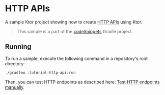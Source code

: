 # HTTP APIs

A sample Ktor project showing how to create [HTTP APIs](https://ktor.io/docs/creating-http-apis.html) using Ktor.
> This sample is a part of the [codeSnippets](../../README.md) Gradle project.

## Running

To run a sample, execute the following command in a repository's root directory:
```bash
./gradlew :tutorial-http-api:run
```

Then, you can test HTTP endpoints as described here: [Test HTTP endpoints manually](https://ktor.io/docs/creating-http-apis.html#manual_test).
